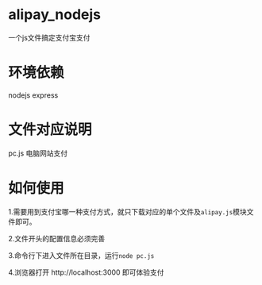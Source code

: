 # alipay_nodejs
一个js文件搞定支付宝支付

# 环境依赖
nodejs
express

# 文件对应说明
pc.js 电脑网站支付

# 如何使用
1.需要用到支付宝哪一种支付方式，就只下载对应的单个文件及`alipay.js`模块文件即可。

2.文件开头的配置信息必须完善

3.命令行下进入文件所在目录，运行`node pc.js`

4.浏览器打开 http://localhost:3000 即可体验支付
